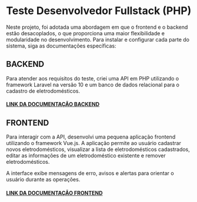 # Teste Desenvolvedor Fullstack (PHP)

Neste projeto, foi adotada uma abordagem em que o frontend e o backend estão desacoplados, o que proporciona uma maior flexibilidade e modularidade no desenvolvimento. Para instalar e configurar cada parte do sistema, siga as documentações específicas:

## BACKEND

Para atender aos requisitos do teste, criei uma API em PHP utilizando o framework Laravel na versão 10 e um banco de dados relacional para o cadastro de eletrodomésticos.

#### [LINK DA DOCUMENTAÇÃO BACKEND](./backend/README.md)

## FRONTEND

Para interagir com a API, desenvolvi uma pequena aplicação frontend utilizando o framework Vue.js. A aplicação permite ao usuário cadastrar novos eletrodomésticos, visualizar a lista de eletrodomésticos cadastrados, editar as informações de um eletrodoméstico existente e remover eletrodomésticos.

A interface exibe mensagens de erro, avisos e alertas para orientar o usuário durante as operações.

#### [LINK DA DOCUMENTAÇÃO FRONTEND](./frontend/README.md)